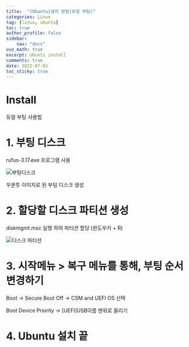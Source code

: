 ```yaml
---
title:  "[Ubuntu]설치 방법(듀얼 부팅)"
categories: Linux
tag: [linux, ubuntu]
toc: true
author_profile: false
sidebar:
    nav: "docs"
use_math: true
excerpt: Ubuntu install
comments: true
date: 2022-07-01
toc_sticky: true
---
```


# Install

듀얼 부팅 사용법

# 1. 부팅 디스크

rufus-3.17.exe 프로그램 사용

![부팅디스크](https://user-images.githubusercontent.com/84303857/177029334-e2ee352b-43b4-427c-9ac2-557d6b836635.png)

우분투 이미지로 된 부팅 디스크 생성

# 2. 할당할 디스크 파티션 생성

diskmgmt.msc 실행 하여 파티션 할당 (윈도우키 + R)

![디스크 파티션](https://user-images.githubusercontent.com/84303857/177029329-decadcbb-56ad-4493-9ad3-c32c8144c34a.png)

# **3. 시작메뉴 > 복구 메뉴를 통해, 부팅 순서 변경하기**

Boot -> Secure Boot Off -> CSM and UEFI OS 선택

Boot Device Priority -> [UEFI]USB이름 맨위로 올리기

# 4. Ubuntu 설치 끝

